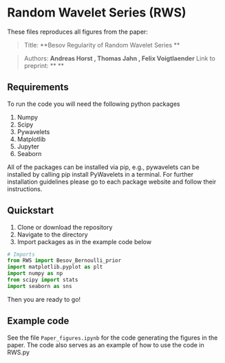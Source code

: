 # Random Wavelet Series (RWS)

These files reproduces all figures from the paper:

> Title: **Besov Regularity of Random Wavelet Series **

> Authors: **Andreas Horst , Thomas Jahn , Felix Voigtlaender**
> Link to preprint: ** **
## Requirements
To run the code you will need the following python packages
1. Numpy
2. Scipy
3. Pywavelets
4. Matplotlib
5. Jupyter
6. Seaborn

All of the packages can be installed via pip, e.g., pywavelets can be installed by calling pip install PyWavelets in a terminal.
For further installation guidelines please go to each package website and follow their instructions.

## Quickstart

1. Clone or download the repository
2. Navigate to the directory
3. Import packages as in the example code below

```python
# Imports
from RWS import Besov_Bernoulli_prior
import matplotlib.pyplot as plt
import numpy as np
from scipy import stats
import seaborn as sns

```
Then you are ready to go!
## Example code 

See the file `Paper_figures.ipynb` for the code generating the figures in the paper. The code also serves as an example of how to use the code in RWS.py
